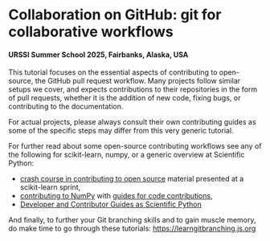 # Collaboration on GitHub: git for collaborative workflows

#### URSSI Summer School 2025, Fairbanks, Alaska, USA


This tutorial focuses on the essential aspects of contributing to open-source, the GitHub pull request workflow.
Many projects follow similar setups we cover, and expects contributions to their repositories in the form of pull requests,
whether it is the addition of new code, fixing bugs, or contributing to the documentation.

For actual projects, please always consult their own contributing guides as some of the specific steps may differ from this very generic tutorial.

For further read about some open-source contributing workflows see any of the following for scikit-learn, numpy, or a generic overview at Scientific Python:

* [crash course in contributing to open source](https://sites.google.com/view/nyc-2020-scikit-sprint) material presented at a scikit-learn sprint,
* [contributing to NumPy](https://numpy.org/contribute/) with [guides for code contributions](https://numpy.org/devdocs/dev/index.html#development-process-summary),
* [Developer and Contributor Guides as Scientific Python](https://learn.scientific-python.org/)

And finally, to further your Git branching skills and to gain muscle memory, do make time to go through these tutorials: https://learngitbranching.js.org